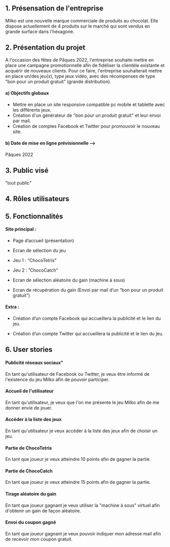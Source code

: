 ## 1. Présensation de l'entreprise 

Milko est une nouvelle marque commerciale de produits au chocolat. Elle dispose actuellement de 4 produits sur le marché qui sont vendus en grande surface dans l'hexagone.  

<!-- Avantage concurrentiel / positionnement par rapport à la concurrence  -->

## 2. Présentation du projet 

A l'occasion des fêtes de Pâques 2022, l'entreprise souhaite mettre en place une campagne promotionnelle afin de fidéliser la clientèle existante et acquérir de nouveaux clients.
Pour ce faire, l'entreprise souhaiterait mettre en place un/des jeu(x), type jeux vidéo, avec des récompenses de type "bon pour un produit gratuit" (grande distribution).

#### a)	Objectifs globaux

- Mettre en place un site responsive compatible pc mobile et tablette avec les différents jeux. 
- Création d'un générateur de "bon pour un produit gratuit" et leur envoi par mail. 
- Création de comptes Facebook et Twitter pour promouvoir le nouveau site. 

#### b)	Date de mise en ligne prévisionnelle -->

Pâques 2022

## 3. Public visé 

"tout public"

## 4. Rôles utilisateurs


## 5. Fonctionnalités 

#### Site principal : 

- Page d’accueil (présentation) 

- Ecran de sélection du jeu 

- Jeu 1 : “ChocoTetris” 

- Jeu 2 : ”ChocoCatch” 

- Ecran de sélection aléatoire du gain (machine à sous) 

- Ecran de récupération du gain (Envoi par mail d’un “bon pour un produit gratuit”) 
 

#### Extra : 

- Création d’un compte Facebook qui accueillera la publicité et le lien du jeu. 

- Création d’un compte Twitter qui accueillera la publicité et le lien du jeu. 

## 6. User stories 

#### Publicité réseaux sociaux"

En tant qu'utilisateur de Facebook ou Twitter, je veux être informé de l'existence du jeu Milko afin de pouvoir participer. 

#### Accueil de l'utilisateur  

En tant qu'utilisateur, je veux que l'on me présente le jeu Milko afin de me donner envie de jouer. 

#### Accéder à la liste des jeux  

En tant qu'utilisateur je veux accéder à la liste des jeux afin de choisir un jeu. 

#### Partie de ChocoTetris

En tant que joueur je veux atteindre 10 points afin de gagner la partie. 

#### Partie de ChocoCatch

En tant que joueur je veux atteindre 15 points afin de gagner la partie. 

<!-- 
#### Partie perdue

En tant que joueur je veux être informé du fait d'avoir perdu afin de retourner à l'écran d'accueil. 

#### Partie gagné

En tant que joueur je veux être informé du fait d'avoir gagné afin de pouvoir participer au tirage aléatoire du gain. 
-->

#### Tirage aléatoire du gain

En tant que joueur gagnant je veux utiliser la "machine à sous" virtuel afin d'obtenir un gain de façon aléatoire. 

#### Envoi du coupon gagné

En tant que joueur gagnant je veux pouvoir indiquer mon adresse mail afin de recevoir mon coupon gratuit. 

